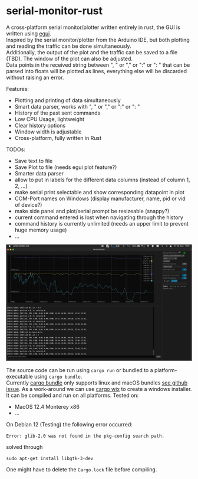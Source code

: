 # serial-monitor-rust
A cross-platform serial monitor/plotter written entirely in rust, the GUI is written using [egui](https://github.com/emilk/egui).  
Inspired by the serial monitor/plotter from the Arduino IDE, but both plotting and reading the traffic can be done simultaneously.  
Additionally, the output of the plot and the traffic can be saved to a file (TBD). The window of the plot can also be adjusted.  
Data points in the received string between ", " or "," or ":" or ": " that can be parsed into floats will be plotted as lines, everything else will be discarded without raising an error.  
  
Features:
* Plotting and printing of data simultaneously 
* Smart data parser, works with ", " or "," or ":" or ": "
* History of the past sent commands
* Low CPU Usage, lightweight
* Clear history options
* Window width is adjustable
* Cross-platform, fully written in Rust

TODOs:
* Save text to file
* Save Plot to file (needs egui plot feature?)
* Smarter data parser
* allow to put in labels for the different data columns (instead of column 1, 2, ...)
* make serial print selectable and show corresponding datapoint in plot
* COM-Port names on Windows (display manufacturer, name, pid or vid of device?)
* make side panel and plot/serial prompt be resizeable (snappy?)
* current command entered is lost when navigating through the history
* command history is currently unlimited (needs an upper limit to prevent huge memory usage)
* ...  


![Screenshot of the application on macOS](screenshot.png)

The source code can be run using ```cargo run``` or bundled to a platform-executable using ```cargo bundle```.  
Currently [cargo bundle](https://github.com/burtonageo/cargo-bundle) only supports linux and macOS bundles [see github issue](https://github.com/burtonageo/cargo-bundle/issues/77).
As a work-around we can use [cargo wix](https://github.com/volks73/cargo-wix) to create a windows installer.  
It can be compiled and run on all platforms.
Tested on:
- MacOS 12.4 Monterey x86
- ...  

On Debian 12 (Testing) the following error occurred:
```
Error: glib-2.0 was not found in the pkg-config search path.
```
solved through
```
sudo apt-get install libgtk-3-dev
```

One might have to delete the ```Cargo.lock``` file before compiling.  
